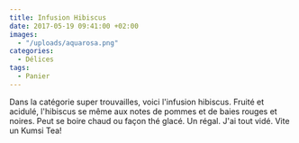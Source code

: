 ```yaml
---
title: Infusion Hibiscus
date: 2017-05-19 09:41:00 +02:00
images:
  - "/uploads/aquarosa.png"
categories:
  - Délices
tags:
  - Panier
---
```


Dans la catégorie super trouvailles, voici l'infusion hibiscus. Fruité et acidulé, l'hibiscus se même aux notes de pommes et de baies rouges et noires. Peut se boire chaud ou façon thé glacé. Un régal. J'ai tout vidé. Vite un Kumsi Tea!
